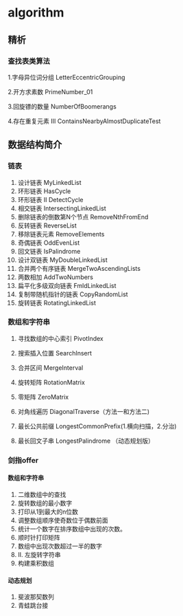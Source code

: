 # algorithm

## 精析
### 查找表类算法
1.字母异位词分组 LetterEccentricGrouping

2.开方求素数 PrimeNumber_01

3.回旋镖的数量 NumberOfBoomerangs

4.存在重复元素 III ContainsNearbyAlmostDuplicateTest

## 数据结构简介
###  链表
1. 设计链表 MyLinkedList
2. 环形链表 HasCycle
3. 环形链表 II DetectCycle
4. 相交链表 IntersectingLinkedList
5. 删除链表的倒数第N个节点 RemoveNthFromEnd
6. 反转链表 ReverseList
7. 移除链表元素 RemoveElements
8. 奇偶链表 OddEvenList
9. 回文链表 IsPalindrome
10. 设计双链表 MyDoubleLinkedList
11. 合并两个有序链表 MergeTwoAscendingLists
12. 两数相加 AddTwoNumbers
13. 扁平化多级双向链表 FmldLinkedList
14. 复制带随机指针的链表 CopyRandomList
15. 旋转链表 RotatingLinkedList

###  数组和字符串
1. 寻找数组的中心索引 PivotIndex

2. 搜索插入位置 SearchInsert
3. 合并区间 MergeInterval
4. 旋转矩阵 RotationMatrix
5. 零矩阵 ZeroMatrix
6. 对角线遍历 DiagonalTraverse（方法一和方法二)
7. 最长公共前缀 LongestCommonPrefix(1.横向扫描，2.分治)
8. 最长回文子串 LongestPalindrome  （动态规划版）

###  剑指offer

####  数组和字符串
1. 二维数组中的查找
2. 旋转数组的最小数字
3. 打印从1到最大的n位数
4. 调整数组顺序使奇数位于偶数前面
5. 统计一个数字在排序数组中出现的次数。
6. 顺时针打印矩阵
7. 数组中出现次数超过一半的数字
8. II. 左旋转字符串
9. 构建乘积数组

#### 动态规划
1. 斐波那契数列
2. 青蛙跳台接